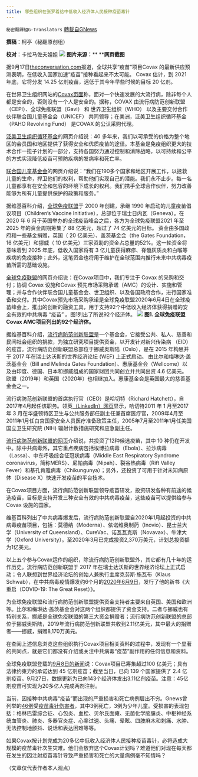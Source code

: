 ```yaml
---
title: 哪些组织在张罗着给中低收入经济体人民接种疫苗毒针
---
```

`秘密翻譯組G-Translators` [轉載自GNews](https://gnews.org/zh-hans/1576212/)

**撰稿**：柯亭（秘翻原创组）

**校对**：卡拉马佐夫姐姐
![](https://assets.gnews.org/wp-content/uploads/2021/10/20211005-哪些组织在张罗着给中低收入经济体人民接种疫苗毒针.png)
**图片来源：**** ****网页截图**

据9月17日[theconversation.com](https://theconversation.com/covax-misses-its-2021-delivery-target-whats-gone-wrong-in-the-fight-against-vaccine-nationalism-167753)报道，全球共享“疫苗”项目Covax 的最新供应预测表明，在低收入国家加速“疫苗”接种看起来不太可能。 Covax 估计，到 2021 年底，它将分发 14.25 亿剂疫苗，远低于其今年早些时候的目标 20 亿剂。

在世界卫生组织网站的[Covax页面](https://www.who.int/initiatives/act-accelerator/covax)称，面对一个快速发展的大流行病，除非每个人都是安全的，否则没有一个人是安全的。据称，COVAX 由流行病防范创新联盟（CEPI）、全球免疫联盟（Gavi） 和 世界卫生组织（WHO） 以及主要交付合作伙伴联合国儿童基金会（UNICEF） 共同领导；在美洲，泛美卫生组织循环基金（PAHO Revolving Fund） 是COVAX 的公认采购代理。

[泛美卫生组织循环基金](https://www.paho.org/en/revolvingfund)的网页介绍说：40 多年来，我们以可承受的价格为整个地区的会员国和地区提供了获得安全和优质疫苗的途径。本基金是免疫组织更大的技术合作一揽子计划的一部分，支持各国努力通过控制和消除战略，以可持续和公平的方式实现降低疫苗可预防疾病的发病率和死亡率。

[联合国儿童基金会](https://www.unicef.org/zh/%E6%88%91%E4%BB%AC%E7%9A%84%E5%B7%A5%E4%BD%9C?campaignid=14456903880&amp;adgroupid=126036556229&amp;adid=542263368153)的网页介绍说：“我们在190多个国家和地区开展工作，以拯救儿童的生命，捍卫他们的权利，帮助他们实现自己的潜能。我们永不止步。每一名儿童都享有在安全和包容的环境下成长的权利。我们携手全球合作伙伴，努力改善能够为所有儿童提供保护的政策和服务。”

据维基百科介绍，[全球免疫联盟](https://en.wikipedia.org/wiki/GAVI)于 2000 年创建，承继 1990 年启动的儿童疫苗倡议项目（Children’s Vaccine Initiative），总部位于瑞士日内瓦（Geneva）。在2020 年 6 月于英国举办的全球疫苗峰会之后，各方为全球免疫联盟2021 年至 2025 年的资金周期筹集了 88 亿美元，超过了 74 亿美元的目标。 资金由多国政府和一些基金捐赠，英国（ 20 亿美元）、盖茨基金会（the Gates Foundation，16 亿美元）和挪威（ 10 亿美元）三家资助的资金占总量的52%。这一轮资金将意味着到 2025 年底，低收入国家将有 3 亿儿童获得麻疹、脊髓灰质炎和白喉等疾病的免疫接种；此外，这笔资金也将用于维护在全球范围内推行未来中共病毒疫苗所需的基础设施。

[全球免疫联盟](https://www.gavi.org/news/media-room/gavi-board-meets-discuss-routine-immunisation-covaxs-2022-strategy)的网页介绍说：在Covax项目中，我们专注于 Covax 的采购和交付；协调 Covax 设施和Covax 预先市场采购承诺（AMC）的设计、实施和管理；并与合作伙伴联合国儿童基金会、世卫组织、以及各国政府合作，进行国家准备和交付。其中Covax预先市场采购承诺是全球免疫联盟2020年6月4日在全球疫苗峰会上，推出的创新的融资工具，用于支持92个中低收入经济体获得捐赠的安全有效的中共病毒 “疫苗” 。图1列出了所说92个经济体。
![](https://assets.gnews.org/wp-content/uploads/2021/10/20211005-哪些组织在张罗着给中低收入经济体人民接种疫苗毒针-p2.png)
**图****1. ****全球免疫联盟****Covax AMC****项目列出的****92****个经济体。**

据维基百科介绍，[流行病防范创新联盟](https://en.wikipedia.org/wiki/Coalition_for_Epidemic_Preparedness_Innovations)是一个基金会，它接受公共、私人、慈善和民间社会组织的捐款，为独立研究项目提供资金，以开发针对新兴传染病 （EID） 的疫苗。流行病防范创新联盟总部位于挪威奥斯陆（Oslo），是在 2015 年构思并于 2017 年在瑞士达沃斯的世界经济论坛 (WEF) 上正式启动。 由比尔和梅琳达·盖茨基金会（Bill and Melinda Gates Foundation）、惠康基金会（Wellcome）以及由印度、德国、日本和挪威组成的国家财团共同创立并共同出资 4.6 亿美元。欧盟（2019年）和英国（2020年）也相继加入。惠康基金会是英国最大的慈善基金会之一。

流行病防范创新联盟的首席执行官（CEO）是哈切特（Richard Hatchett），自2017年4月起任该职务。领英[（LinkedIn）网页](https://www.linkedin.com/in/richard-hatchett-97b07911/?originalSubdomain=uk)显示，哈切特2011 年 1 月至2017 年 3 月在华盛顿特区卫生与公共服务部任副主任兼首席医疗官，2009年4月至2011年1月任白宫国家安全人员医疗准备政策主任，2005年7月至2011年1月任美国国立卫生研究院 (NIH) 辐射计数措施研究和应急副主任。

[流行病防范创新联盟的网页](https://cepi.net/research_dev/our-portfolio/)介绍说，共投资了12种候选疫苗，其中 10 种仍在开发中。除中共病毒外，其它重点疾病包括埃博拉病毒（Ebola）、拉沙病毒（Lassa）、中东呼吸综合征冠状病毒（Middle East Respiratory Syndrome coronavirus，简称MERS）、尼帕病毒（Nipah）、裂谷热病毒（Rift Valley Fever）和基孔肯雅病毒（Chikungunya）；另外，还投资了可用于针对未知病原体（Disease X）快速开发疫苗的平台技术。

在Covax项目方面，流行病防范创新联盟领导疫苗研发，投资研发各种有前途的候选疫苗，目标是支持开发三种安全有效的中共病毒疫苗，这些疫苗可以提供给参与 Covax 设施的国家。

维基百科列出了中共病毒爆发后，流行病防范创新联盟自2020年1月起投资的中共病毒疫苗项目，包括：莫德纳（Moderna）、依诺维奥制药（Inovio）、昆士兰大学（University of Queensland）、CureVac、诺瓦瓦克斯（Novavax）、牛津大学（Oxford University）。至2020年3月已完成投资2,370万美元，计划总投资额为1亿美元。

以上五个参与Covax运作的组织，除流行病防范创新联盟外，其它都有几十年的运作历史。流行病防范创新联盟于 2017 年在瑞士达沃斯的世界经济论坛上正式启动；令人联想到世界经济论坛的创始人兼执行主席克劳斯·施瓦布（Klaus Schwab），在中共病毒疫情爆发约6个月的[2020年6月9日](https://gnews.org/zh-hans/1521009/)，发行了他的新书《大重启（COVID-19: The Great Reset）》。

为全球免疫联盟和流行病防范创新联盟提供资金支持者主要来自英国、美国和欧洲等。比尔和梅琳达·盖茨基金会对这两个组织都提供了资金支持。二者与挪威也有特别关系，挪威是全球免疫联盟的第三大资金捐赠者；流行病防范创新联盟的总部位于挪威奥斯陆，2019年流行病防范创新联盟共收到2.11亿美元，其中最大的捐赠者——挪威，捐赠8,170万美元。

在查阅上述信息浏览这些组织执行Covax项目相关资料的过程中，发现有一个显著的共同点，就是它们都没有介绍或关注中共病毒“疫苗”副作用的任何信息和资料。

全球免疫联盟登载的[9月8日的新闻](https://www.gavi.org/news/media-room/joint-covax-statement-supply-forecast-2021-and-early-2022)说：Covax项目已筹集超过100 亿美元；具有法律约束力的承诺达到 45 亿剂疫苗；截至当日，已向 139 个国家提供了 2.4 亿剂疫苗。9月27日，数据更新为已向143个经济体发出3.11亿剂疫苗。注意：45亿剂疫苗可实现为20多亿人完成两剂注射。

当前，因接种中共病毒“疫苗”而出现的严重损害和死亡病例层出不穷。Gnews曾列举的[46例](https://gnews.org/zh-hans/1537848/)受[疫苗毒针伤害者](https://gnews.org/zh-hans/1545287/)，其中3例死亡，3例为少年儿童。受损害的表现包括：格林巴雷综合征、心包炎、血栓、贝尔氏面瘫、无菌化学脑膜炎、中枢神经系统血管炎、肺炎、多器官炎症、心率过速、头痛、晕眩、四肢麻木和刺痛、水肿、无法控制地颤抖、说话和表达困难等等。

如果Covax按计划完成为20多亿中低收入经济体人民接种疫苗毒针，必将造成大规模的疫苗毒针次生灾难。他们会放弃这个Covax计划吗？难道他们对现在每天都在发生的因注射疫苗毒针导致严重损害和死亡的大量病例毫不知情吗？

（文章仅代表作者本人观点）
